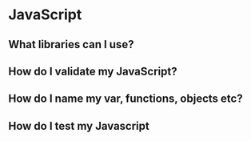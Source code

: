 # JavaScript

## What libraries can I use?

## How do I validate my JavaScript?

## How do I name my var, functions, objects etc?

## How do I test my Javascript
